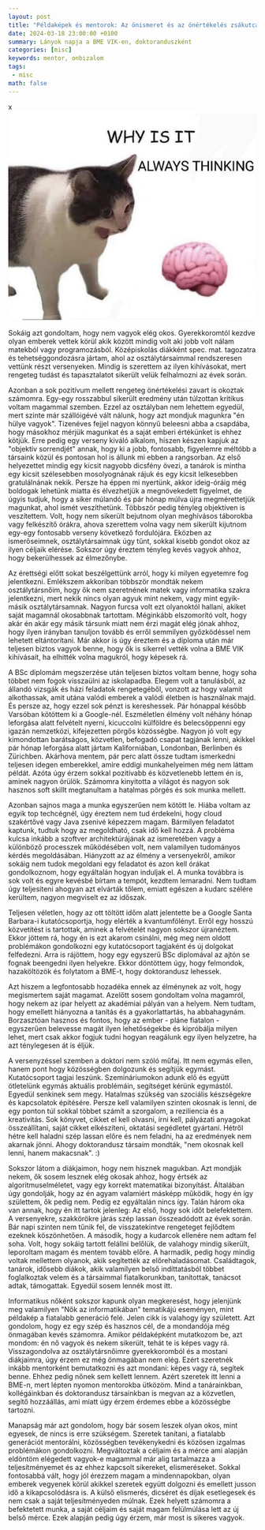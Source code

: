 ```yaml
---
layout: post
title: "Példaképek és mentorok: Az önismeret és az önértékelés zsákutcái a kutatói pályán"
date: 2024-03-18 23:00:00 +0100
summary: Lányok napja a BME VIK-en, doktoranduszként
categories: [misc]
keywords: mentor, onbizalom
tags:
 - misc
math: false
---
```

x
![A meme depicting a cat yelling at a brain, with the caption "Why is it always thinking".](/assets/posts/2024-03-18-peldakepek-es-mentorok/cat_brain_why_is_it_thinking.jpg)

Sokáig azt gondoltam, hogy nem vagyok elég okos. Gyerekkoromtól kezdve olyan emberek vettek körül akik között mindig volt aki jobb volt nálam matekból vagy programozásból. Középiskolás diákként spec. mat. tagozatra és tehetséggondozásra jártam, ahol az osztálytársaimmal rendszeresen vettünk részt versenyeken. Mindig is szerettem az ilyen kihívásokat, mert rengeteg tudást és tapasztalatot sikerült velük felhalmozni az évek során.

Azonban a sok pozitívum mellett rengeteg önértékelési zavart is okoztak számomra. Egy-egy rosszabbul sikerült eredmény után túlzottan kritikus voltam magammal szemben. Ezzel az osztályban nem lehettem egyedül, mert szinte már szállóigévé vált nálunk, hogy azt mondjuk magunkra "én hülye vagyok". Tizenéves fejjel nagyon könnyű beleesni abba a csapdába, hogy másokhoz mérjük magunkat és a saját emberi értékünket is ehhez kötjük. Erre pedig egy verseny kiváló alkalom, hiszen készen kapjuk az "objektív sorrendjét" annak, hogy ki a jobb, fontosabb, figyelemre méltóbb a társaink közül és pontosan hol is állunk mi ebben a rangsorban. Az első helyezettet mindig egy kicsit nagyobb dicsfény övezi, a tanárok is mintha egy kicsit szélesebben mosolyognának rájuk és egy kicsit lelkesebben gratulálnának nekik. Persze ha éppen mi nyertünk, akkor ideig-óráig még boldogak lehetünk miatta és élvezhetjük a megnövekedett figyelmet, de úgyis tudjuk, hogy a siker múlandó és pár hónap múlva újra megmérettetjük magunkat, ahol ismét veszíthetünk. Többször pedig tényleg objektíven is veszítettem. Volt, hogy nem sikerült bejutnom olyan meghívásos táborokba vagy felkészítő órákra, ahova szerettem volna vagy nem sikerült kijutnom egy-egy fontosabb verseny következő fordulójára. Eközben az ismerőseimnek, osztálytársaimnak úgy tűnt, sokkal kisebb gondot okoz az ilyen céljaik elérése. Sokszor úgy éreztem tényleg kevés vagyok ahhoz, hogy bekerülhessek az élmezőnybe.

Az érettségi előtt sokat beszélgettünk arról, hogy ki milyen egyetemre fog jelentkezni. Emlékszem akkoriban többször mondták nekem osztálytársnőim, hogy ők nem szeretnének matek vagy informatika szakra jelentkezni, mert nekik nincs olyan agyuk mint nekem, vagy mint egyik-másik osztálytársamnak. Nagyon furcsa volt ezt olyanoktól hallani, akiket saját magamnál okosabbnak tartottam. Méginkább elszomorító volt, hogy akár én akár egy másik társunk miatt nem érzi magát elég jónak ahhoz, hogy ilyen irányban tanuljon tovább és erről semmilyen győzködéssel nem lehetett eltántorítani. Már akkor is úgy éreztem és a diploma után már teljesen biztos vagyok benne, hogy ők is sikerrel vették volna a BME VIK kihívásait, ha elhitték volna magukról, hogy képesek rá.

A BSc diplomám megszerzése után teljesen biztos voltam benne, hogy soha többet nem fogok visszaülni az iskolapadba. Elegem volt a tanulásból, az állandó vizsgák és házi feladatok rengetegéből, vonzott az hogy valamit alkothassak, amit utána valódi emberek a valódi életben is használnak majd. És persze az, hogy ezzel sok pénzt is kereshessek. Pár hónappal később Varsóban kötöttem ki a Google-nél. Eszméletlen élmény volt néhány hónap leforgása alatt felvételt nyerni, kicuccolni külföldre és belecsöppenni egy igazán nemzetközi, kifejezetten pörgős közösségbe. Nagyon jó volt egy kimondottan barátságos, közvetlen, befogadó csapat tagjának lenni, akikkel pár hónap leforgása alatt jártam Kaliforniában, Londonban, Berlinben és Zürichben. Akárhova mentem, pár perc alatt össze tudtam ismerkedni teljesen idegen emberekkel, amire eddigi munkahelyeimen még nem láttam példát. Azóta úgy érzem sokkal pozitívabb és közvetlenebb lettem én is, aminek nagyon örülök. Számomra kinyitotta a világot és nagyon sok hasznos soft skillt megtanultam a hatalmas pörgés és sok munka mellett.

Azonban sajnos maga a munka egyszerűen nem kötött le. Hiába voltam az egyik top techcégnél, úgy éreztem nem tud érdekelni, hogy cloud szakértővé vagy Java zsenivé képezzem magam. Bármilyen feladatot kaptunk, tudtuk hogy az megoldható, csak idő kell hozzá. A probléma kulcsa inkább a szoftver architektúrájának az ismeretében vagy a különböző processzek működésében volt, nem valamilyen tudományos kérdés megoldásában. Hiányzott az az élmény a versenyekről, amikor sokáig nem tudok megoldani egy feladatot és azon kell órákat gondolkoznom, hogy egyáltalán hogyan induljak el. A munka továbbra is sok volt és egyre kevésbé bírtam a tempót, kezdtem lemaradni. Nem tudtam úgy teljesíteni ahogyan azt elvárták tőlem, emiatt egészen a kudarc szélére kerültem, nagyon megviselt ez az időszak.

Teljesen véletlen, hogy az ott töltött időm alatt jelentette be a Google Santa Barbara-i kutatócsoportja, hogy elérték a kvantumfölényt. Erről egy hosszú közvetítést is tartottak, aminek a felvételét nagyon sokszor újranéztem. Ekkor jöttem rá, hogy én is ezt akarom csinálni, még meg nem oldott problémákon gondolkozni egy kutatócsoport tagjaként és új dolgokat felfedezni. Arra is rájöttem, hogy egy egyszerű BSc diplomával az ajtón se fognak beengedni ilyen helyekre. Ekkor döntöttem úgy, hogy felmondok, hazaköltözök és folytatom a BME-t, hogy doktorandusz lehessek.

Azt hiszem a legfontosabb hozadéka ennek az élménynek az volt, hogy megismertem saját magamat. Azelőtt sosem gondoltam volna magamról, hogy nekem az ipar helyett az akadémiai pályán van a helyem. Nem tudtam, hogy emellett hiányozna a tanítás és a gyakorlattartás, ha abbahagynám. Borzasztóan hasznos és fontos, hogy az ember - pláne fiatalon - egyszerűen belevesse magát ilyen lehetőségekbe és kipróbálja milyen lehet, mert csak akkor fogjuk tudni hogyan reagálunk egy ilyen helyzetre, ha azt ténylegesen át is éljük.

A versenyzéssel szemben a doktori nem szóló műfaj. Itt nem egymás ellen, hanem pont hogy közösségben dolgozunk és segítjük egymást. Kutatócsoport tagjai leszünk. Szemináriumokon adunk elő és együtt ötletelünk egymás aktuális problémáin, segítséget kérünk egymástól. Egyedül senkinek sem megy. Hatalmas szükség van szociális készségekre és kapcsolatok építésére. Persze kell valamilyen szinten okosnak is lenni, de egy ponton túl sokkal többet számít a szorgalom, a reziliencia és a kreativitás. Sok könyvet, cikket el kell olvasni, írni kell, pályázati anyagokat összeállítani, saját cikket elkészíteni, oktatási segédletet gyártani. Hétről hétre kell haladni szép lassan előre és nem feladni, ha az eredmények nem akarnak jönni. Ahogy doktorandusz társaim mondták, "nem okosnak kell lenni, hanem makacsnak". :)

Sokszor látom a diákjaimon, hogy nem hisznek magukban. Azt mondják nekem, ők sosem lesznek elég okosak ahhoz, hogy értsék az algoritmuselméletet, vagy egy korrekt matematikai bizonyítást. Általában úgy gondolják, hogy az én agyam valamiért másképp működik, hogy én így születtem, ők pedig nem. Pedig ez egyáltalán nincs így. Talán három oka van annak, hogy én itt tartok jelenleg: Az első, hogy sok időt belefektettem. A versenyekre, szakkörökre járás szép lassan összeadódott az évek során. Bár napi szinten nem tűnik fel, de visszatekintve rengeteget fejlődtem ezeknek köszönhetően. A második, hogy a kudarcok ellenére nem adtam fel soha. Volt, hogy sokáig tartott felállni belőlük, de valahogy mindig sikerült, leporoltam magam és mentem tovább előre. A harmadik, pedig hogy mindig voltak mellettem olyanok, akik segítették az előrehaladásomat. Családtagok, tanárok, idősebb diákok, akik valamilyen belső indíttatásból többet foglalkoztak velem és a társaimmal fiatalkorunkban, tanítottak, tanácsot adtak, támogattak. Egyedül sosem lennék most itt. 

Informatikus nőként sokszor kapunk olyan megkeresést, hogy jelenjünk meg valamilyen "Nők az informatikában" tematikájú eseményen, mint példakép a fiatalabb generáció felé. Jelen cikk is valahogy így született. Azt gondolom, hogy ez egy szép és hasznos cél, de a mondandója még önmagában kevés számomra. Amikor példaképként mutatkozom be, azt mondom: én nő vagyok és nekem sikerült, tehát te is képes vagy rá. Visszagondolva az osztálytársnőimre gyerekkoromból és a mostani diákjaimra, úgy érzem ez még önmagában nem elég. Ezért szeretnék inkább mentorként bemutatkozni és azt mondani: képes vagy rá, segítek benne. Ehhez pedig nőnek sem kellett lennem. Azért szeretek itt lenni a BME-n, mert lépten nyomon mentorokba ütközöm. Mind a tanárainkban, kollégáinkban és doktorandusz társainkban is megvan az a közvetlen, segítő hozzáállás, ami miatt úgy érzem érdemes ebbe a közösségbe tartozni.

Manapság már azt gondolom, hogy bár sosem leszek olyan okos, mint egyesek, de nincs is erre szükségem. Szeretek tanítani, a fiatalabb generációt mentorálni, közösségben tevékenykedni és közösen izgalmas problémákon gondolkozni. Megváltoztak a céljaim és a mérce ami alapján eldöntöm elégedett vagyok-e magammal már alig tartalmazza a teljesítményemet és az ehhez kapcsolt sikereket, elismeréseket. Sokkal fontosabbá vált, hogy jól érezzem magam a mindennapokban, olyan emberek vegyenek körül akikkel szeretek együtt dolgozni és emellett jusson idő a kikapcsolódásra is. A külső elismerés, dicséret és díjak esetlegesek és nem csak a saját teljesítményeden múlnak. Ezek helyett számomra a befektetett munka, a saját céljaim és saját magam felülmúlása lett az új belső mérce. Ezek alapján pedig úgy érzem, már most is sikeres vagyok.
